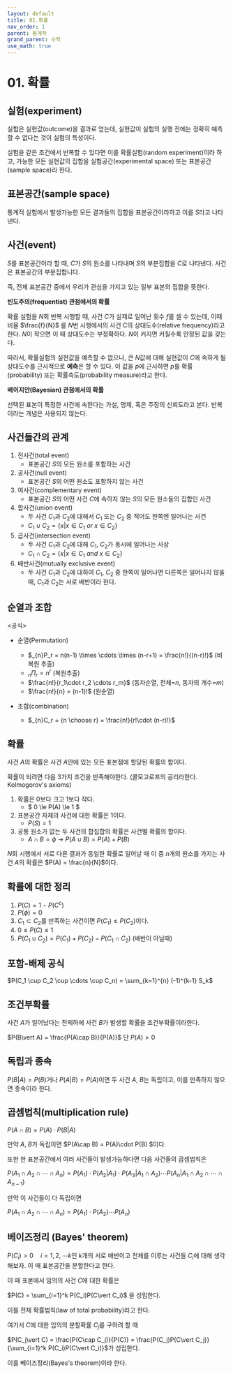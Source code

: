 ```yaml
---
layout: default
title: 01.확률
nav_order: 1
parent: 통계학
grand_parent: 수학
use_math: true
---
```


# 01. 확률

## 실험(experiment)

실험은 실현값(outcome)을 결과로 얻는데, 실현값이 실험의 실행 전에는 정확히 예측할 수 없다는 것이 실험의 특성이다.

실험을 같은 조건에서 반복할 수 있다면 이를 확률실험(random experiment)이라 하고, 가능한 모든 실현값의 집합을 실험공간(experimental space) 또는 표본공간(sample space)라 한다.



## 표본공간(sample space)

통계적 실험에서 발생가능한 모든 결과들의 집합을 표본공간이라하고 이를 $S$라고 나타낸다.



## 사건(event)

$S$를 표본공간이라 할 때, $C$가 $S$의 원소를 나타내며 $S$의 부분집합을 $C$로 나타낸다.
사건은 표본공간의 부분집합니다.

즉, 전체 표본공간 중에서 우리가 관심을 가지고 있는 일부 표본의 집합을 뜻한다.



**빈도주의(frequentist) 관점에서의 확률**

확률 실험을 $N$회 반복 시행할 때, 사건 $C$가 실제로 일어난 횟수 $f$를 셀 수 있는데, 이때 비율 $\frac{f}{N}$ 를 $N$번 시행에서의 사건 C의 상대도수(relative frequency)라고 한다. $N$이 작으면 이 때 상대도수는 부정확하다. $N$이 커지면 커질수록 안정된 값을 갖는다.

따라서, 확률실험의 실현값을 예측할 수 없으나, 큰 $N$값에 대해 실현값이 $C$에 속하게 될 상대도수를 근사적으로 **예측**은 할 수 있다. 이 값을 $p$에 근사하면 $p$를 확률(probability) 또는 확률측도(probability measure)라고 한다. 



**베이지안(Bayesian) 관점에서의 확률**

선택된 표본이 특정한 사건에 속한다는 가설, 명제, 혹은 주장의 신뢰도라고 본다. 반복이라는 개념은 사용되지 않는다.





## 사건들간의 관계

1. 전사건(total event)
   - 표본공간 $S$의 모든 원소를 포함하는 사건
2. 공사건(null event)
   - 표본공간 $S$의 어떤 원소도 포함하지 않는 사건
3. 여사건(complementary event)
   - 표본공간 $S$의 어떤 사건 $C$에 속하지 않는 $S$의 모든 원소들의 집합인 사건
4. 합사건(union event)
   - 두 사건 $C_1$과 $C_2$에 대해서 $C_1$ 또는 $C_2$ 중 적어도 한쪽엔 일어나는 사건
   - $C_1 \cup C_2 = \left\{x \vert x\in C_1 \ or \ x\in C_2\right\}$
5. 곱사건(intersection event)
   - 두 사건 $C_1$과 $C_2$에 대해 $C_1$, $C_2$가 동시에 일어나는 사상
   - $C_1 \cap C_2= \left\{x\vert x \in C_1 \ and \ x \in C_2\right\}$
6. 배반사건(mutually exclusive event)
   - 두 사건 $C_1$과 $C_2$에 대하여 $C_1$, $C_2$ 중 한쪽이 일어나면 다른쪽은 일어나지 않을 때, $C_1$과 $C_2$는 서로 배반이라 한다.





## 순열과 조합

\<공식>

- 순열(Permutation)

  - $_{n}P_r = n(n-1) \times \cdots \times (n-r+1) = \frac{n!}{(n-r)!}$ 	(비복원 추출)
  - $_{n}\Pi_r = n^r$    (복원추출)
  - $\frac{n!}{r_1\cdot r_2 \cdots r_m}$     (동자순열, 전체=$n$, 동자의 개수=$m$)
  - $\frac{n!}{n} = (n-1)!$      (원순열)

  

- 조합(combination)
  
  - $_{n}C_r = {n \choose r} = \frac{n!}{r!\cdot (n-r)!}$





## 확률

사건 $A$의 확률은 사건 $A$안에 있는 모든 표본점에 할당된 확률의 합이다.

확률이 되려면 다음 3가지 조건을 만족해야한다. (콜모고로프의 공리라한다. Kolmogorov's axioms)

1. 확률은 0보다 크고 1보다 작다. 
   - $ 0 \le P(A) \le 1 $
2. 표본공간 자체의 사건에 대한 확률은 1이다.
   - $P(S) = 1$
3. 공통 원소가 없는 두 사건의 합집합의 확률은 사건별 확률의 합이다.
   - $A \cap B = \phi \  \longrightarrow \ P(A \cup B) = P(A) + P(B)$



$N$회 시행에서 서로 다른 결과가 동일한 확률로 일어날 때 이 중 $n$개의 원소를 가지는 사건 $A$의 확률은 $P(A) = \frac{n}{N}$이다.



## 확률에 대한 정리

1. $P(C) = 1 - P(C^c)$
2. $P(\phi) = 0$
3. $C_1 \subset C_2$를 만족하는 사건이면 $P(C_1) \le P(C_2)$이다.
4. $0 \le P(C) \le 1$
5. $P(C_1 \cup C_2) = P(C_1) + P(C_2) - P(C_1 \cap C_2)$    (배반이 아닐때)



## 포함-배제 공식

$P(C_1 \cup C_2 \cup \cdots \cup C_n) = \sum_{k=1}^{n} (-1)^{k-1} S_k$



## 조건부확률

사건 $A$가 일어났다는 전제하에 사건 $B$가 발생할 확률을 조건부확률이라한다.

$P(B\vert A) = \frac{P(A\cap B)}{P(A)}$     단 $P(A) > 0$





## 독립과 종속

$P(B\vert A) = P(B)$거나 $P(A\vert B) = P(A)$이면 두 사건 $A$, $B$는 독립이고, 이를 만족하지 않으면 종속이라 한다.



## 곱셈법칙(multiplication rule)

$P(A\cap B) = P(A)\cdot P(B\vert A)$

만약 $A$, $B$가 독립이면 $P(A\cap B) = P(A)\cdot P(B) $이다.



또한 한 표본공간에서 여러 사건들이 발생가능하다면 다음 사건들의 곱셈법칙은

$P(A_1 \cap A_2 \cap \cdots \cap A_n) = P(A_1)\cdot P(A_2\vert A_1)\cdot P(A_3\vert A_1\cap A_2) \cdots P(A_n\vert A_1\cap A_2\cap \cdots \cap A_{n-1})$

만약 이 사건들이 다 독립이면

$P(A_1 \cap A_2 \cap \cdots \cap A_n) = P(A_1)\cdot P(A_2) \cdots P(A_n)$



## 베이즈정리 (Bayes' theorem)

$P(C_i)>0 \quad i=1, 2, \cdots k$인 $k$개의 서로 배반이고 전체를 이루는 사건들 $C_i$에 대해 생각해보자. 이 때 표본공간을 분할한다고 한다.

이 때 표본에서 임의의 사건 $C$에 대한 확률은

$P(C) = \sum_{i=1}^k P(C_i)P(C\vert C_i)$  을 성립한다.

이를 전체 확률법칙(law of total probability)라고 한다.



여기서 $C$에 대한 임의의 분할확률 $C_j$를 구하려 할 때

$P(C_j\vert C) = \frac{P(C\cap C_j)}{P(C)} = \frac{P(C_j)P(C\vert C_j)}{\sum_{i=1}^k P(C_i)P(C\vert C_i)}$가 성립한다. 

이를 베이즈정리(Bayes's theorem)이라 한다.

